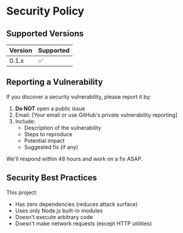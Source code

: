 # Security Policy

## Supported Versions

| Version | Supported          |
| ------- | ------------------ |
| 0.1.x   | :white_check_mark: |

## Reporting a Vulnerability

If you discover a security vulnerability, please report it by:

1. **Do NOT** open a public issue
2. Email: [Your email or use GitHub's private vulnerability reporting]
3. Include:
   - Description of the vulnerability
   - Steps to reproduce
   - Potential impact
   - Suggested fix (if any)

We'll respond within 48 hours and work on a fix ASAP.

## Security Best Practices

This project:
- Has zero dependencies (reduces attack surface)
- Uses only Node.js built-in modules
- Doesn't execute arbitrary code
- Doesn't make network requests (except HTTP utilities)
